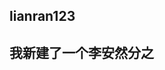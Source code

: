 <!--
 * @Author: your name
 * @Date: 2021-03-10 20:52:18
 * @LastEditTime: 2021-03-10 21:18:11
 * @LastEditors: Please set LastEditors
 * @Description: In User Settings Edit
 * @FilePath: /sdzn-assist-line/Users/apple/Desktop/gitLarTest/README.md
-->

## lianran123

## 我新建了一个李安然分之
